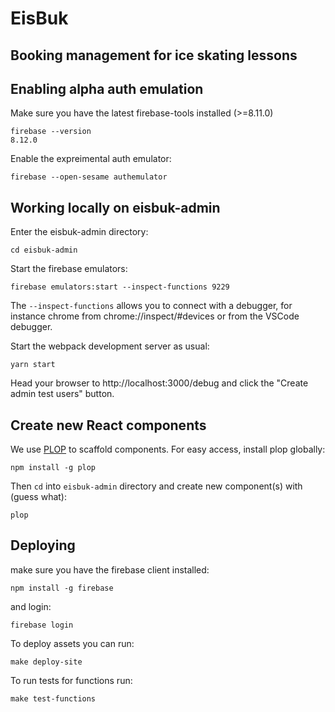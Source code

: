 # EisBuk

## Booking management for ice skating lessons

## Enabling alpha auth emulation

Make sure you have the latest firebase-tools installed (>=8.11.0)

    firebase --version
    8.12.0

Enable the expreimental auth emulator:

    firebase --open-sesame authemulator

## Working locally on eisbuk-admin

Enter the eisbuk-admin directory:

    cd eisbuk-admin

Start the firebase emulators:

    firebase emulators:start --inspect-functions 9229

The `--inspect-functions` allows you to connect with a debugger, for instance chrome from chrome://inspect/#devices or from the VSCode debugger.

Start the webpack development server as usual:

    yarn start

Head your browser to http://localhost:3000/debug and click the "Create admin test users" button.

## Create new React components

We use [PLOP](https://plopjs.com/) to scaffold components.
For easy access, install plop globally:

    npm install -g plop

Then `cd` into `eisbuk-admin` directory and create new component(s) with (guess what):

    plop

## Deploying

make sure you have the firebase client installed:

    npm install -g firebase

and login:

    firebase login

To deploy assets you can run:

    make deploy-site

To run tests for functions run:

    make test-functions
